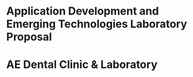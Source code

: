 # Application Development and Emerging Technologies Laboratory Proposal 
# AE Dental Clinic & Laboratory 
